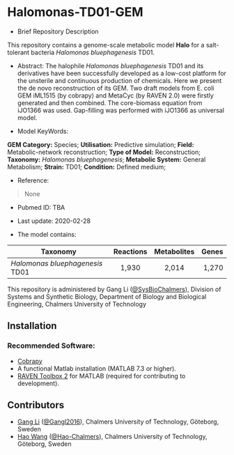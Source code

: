 # Halomonas-TD01-GEM

- Brief Repository Description

This repository contains a genome-scale metabolic model **Halo** for a salt-tolerant bacteria _Halomonas bluephagenesis_ TD01.

- Abstract:
The halophile _Halomonas bluephagenesis_ TD01 and its derivatives have been successfully developed as a low-cost platform for the unsterile and continuous production of chemicals. Here we present the de novo reconstruction of its GEM. Two draft models from E. coli GEM iML1515 (by cobrapy) and MetaCyc (by RAVEN 2.0) were firstly generated and then combined. The core-biomass equation from iJO1366
was used. Gap-filling was performed with iJO1366 as universal model.

- Model KeyWords:

**GEM Category:** Species; **Utilisation:** Predictive simulation; **Field:** Metabolic-network reconstruction; **Type of Model:** Reconstruction; **Taxonomy:** _Halomonas bluephagenesis_; **Metabolic System:** General Metabolism; **Strain:** TD01; **Condition:** Defined medium;

- Reference:
> None

- Pubmed ID: TBA

- Last update: 2020-02-28

- The model contains:

| Taxonomy | Reactions | Metabolites| Genes |
| ------------- |:-------------:|:-------------:|-----:|
| _Halomonas bluephagenesis_ TD01 | 1,930 | 2,014 | 1,270 |

This repository is administered by Gang Li ([@SysBioChalmers](https://github.com/SysBioChalmers)), Division of Systems and Synthetic Biology, Department of Biology and Biological Engineering, Chalmers University of Technology

## Installation

### Recommended Software:
* [Cobrapy](https://github.com/opencobra/cobrapy)
* A functional Matlab installation (MATLAB 7.3 or higher).
* [RAVEN Toolbox 2](https://github.com/SysBioChalmers/RAVEN) for MATLAB (required for contributing to development).

## Contributors
* [Gang Li](https://www.chalmers.se/en/staff/Pages/gangl.aspx) ([@Gangl2016](https://github.com/Gangl2016)), Chalmers University of Technology, Göteborg, Sweden
* [Hao Wang](https://www.chalmers.se/en/staff/Pages/hao-wang.aspx) ([@Hao-Chalmers](https://github.com/Hao-Chalmers)), Chalmers University of Technology, Göteborg, Sweden

